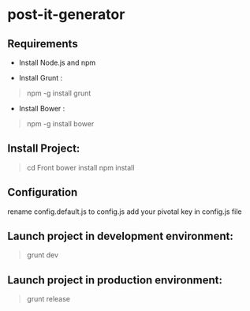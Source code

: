 # post-it-generator

## Requirements
* Install Node.js and npm

* Install Grunt :
> npm -g install grunt

* Install Bower :
> npm -g install bower

## Install Project:
> cd Front
> bower install
> npm install

## Configuration 
rename config.default.js to config.js
add your pivotal key in config.js file

## Launch project in development environment:
> grunt dev 

## Launch project in production environment:
> grunt release



